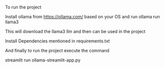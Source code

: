 To run the project 

Install ollama from https://ollama.com/ based on your OS
and run ollama run llama3

This will download the llama3 llm and then can be used in the project

Install Dependencies mentioned in requirements.txt

And finally to run the project execute the command

streamlit run ollama-streamlit-app.py